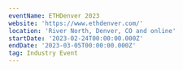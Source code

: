 ```yaml
---
eventName: ETHDenver 2023
website: 'https://www.ethdenver.com/'
location: 'River North, Denver, CO and online'
startDate: '2023-02-24T00:00:00.000Z'
endDate: '2023-03-05T00:00:00.000Z'
tag: Industry Event
---
```


